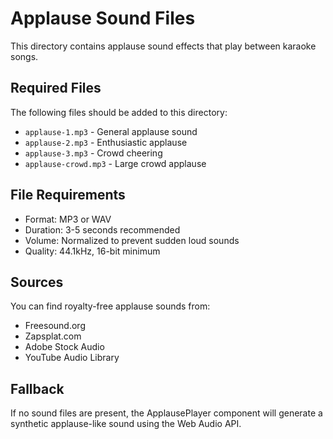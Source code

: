 # Applause Sound Files

This directory contains applause sound effects that play between karaoke songs.

## Required Files

The following files should be added to this directory:

- `applause-1.mp3` - General applause sound
- `applause-2.mp3` - Enthusiastic applause
- `applause-3.mp3` - Crowd cheering
- `applause-crowd.mp3` - Large crowd applause

## File Requirements

- Format: MP3 or WAV
- Duration: 3-5 seconds recommended
- Volume: Normalized to prevent sudden loud sounds
- Quality: 44.1kHz, 16-bit minimum

## Sources

You can find royalty-free applause sounds from:

- Freesound.org
- Zapsplat.com
- Adobe Stock Audio
- YouTube Audio Library

## Fallback

If no sound files are present, the ApplausePlayer component will generate a synthetic applause-like sound using the Web Audio API.
